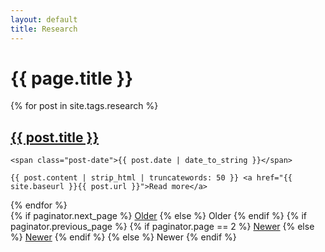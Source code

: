 ```yaml
---
layout: default
title: Research
---
```


<div class="tagpage-header">
  <h1>{{ page.title }}</h1>
</div>

<div class="posts">
  {% for post in site.tags.research %}
  <div class="post">
    <h2 class="post-title">
      <a href="{{ site.baseurl }}{{ post.url }}">
        {{ post.title }}
      </a>
    </h2>

    <span class="post-date">{{ post.date | date_to_string }}</span>

    {{ post.content | strip_html | truncatewords: 50 }} <a href="{{ site.baseurl }}{{ post.url }}">Read more</a>
  </div>
  {% endfor %}
</div>

<div class="pagination">
  {% if paginator.next_page %}
    <a class="pagination-item older" href="{{ site.baseurl }}/page{{paginator.next_page}}">Older</a>
  {% else %}
    <span class="pagination-item older">Older</span>
  {% endif %}
  {% if paginator.previous_page %}
    {% if paginator.page == 2 %}
      <a class="pagination-item newer" href="{{ site.baseurl }}">Newer</a>
    {% else %}
      <a class="pagination-item newer" href="{{ site.baseurl }}/page{{paginator.previous_page}}">Newer</a>
    {% endif %}
  {% else %}
    <span class="pagination-item newer">Newer</span>
  {% endif %}
</div>
